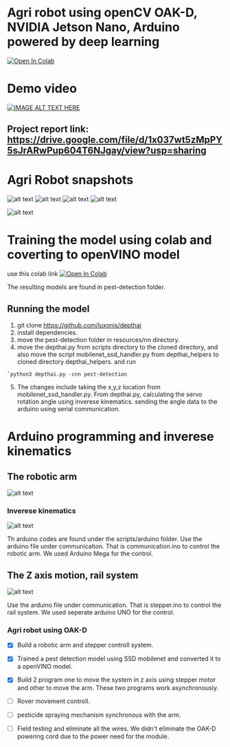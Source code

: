 # Agri robot using openCV OAK-D, NVIDIA Jetson Nano, Arduino powered by deep learning
[![Open In Colab](https://colab.research.google.com/assets/colab-badge.svg)](https://colab.research.google.com/drive/1_K5FxxWU_yEn9JHKa6AOHjoY5Z5Prclv?usp=sharing)
# Demo video
[![IMAGE ALT TEXT HERE](https://img.youtube.com/vi/lSZ1eWDyfjs/0.jpg)](https://www.youtube.com/watch?v=lSZ1eWDyfjs)
## Project report link: https://drive.google.com/file/d/1x037wt5zMpPY5sJrARwPup604T6NJgay/view?usp=sharing

# Agri Robot snapshots
![alt text](https://github.com/kishorkuttan/Agri-Robot-/blob/master/IMG_20201101_151716.JPG)
![alt text](https://github.com/kishorkuttan/Agri-Robot-/blob/master/IMG_20201101_133147.JPG)
![alt text](https://github.com/kishorkuttan/Agri-Robot-/blob/master/IMG_20201101_133209.JPG)
![alt text](https://github.com/kishorkuttan/Agri-Robot-/blob/master/IMG_20201101_135119.JPG)

![alt text](https://github.com/kishorkuttan/Agri-Robot-/blob/master/IMG_20201101_133056.jpg)
# Training the model using colab and coverting to openVINO model
use this colab link 
[![Open In Colab](https://colab.research.google.com/assets/colab-badge.svg)](https://colab.research.google.com/drive/1_K5FxxWU_yEn9JHKa6AOHjoY5Z5Prclv?usp=sharing)

The resulting models are found in pest-detection folder.
## Running the model 
1. git clone https://github.com/luxonis/depthai
2. install dependencies.
3. move the pest-detection folder in resources/nn directory.
4. move the depthai.py from scripts directory to the cloned directory, and also move the script mobilenet_ssd_handler.py from depthai_helpers to cloned directory depthai_helpers.
and run
```
`python3 depthai.py -cnn pest-detection

```
5. The changes include taking the x,y,z location from mobilenet_ssd_handler.py. From depthai.py, calculating the servo rotation angle using inverese kinematics. sending the angle data to the arduino using serial communication.
# Arduino programming and inverese kinematics
## The robotic arm
![alt text](https://github.com/kishorkuttan/Agri-Robot-/blob/master/IMG_20201101_133542.JPG)

### Inverese kinematics
![alt text](https://github.com/kishorkuttan/Agri-Robot-/blob/master/Screenshot%20from%202020-10-31%2001-30-34.png)

Th arduino codes are found under the scripts/arduino folder. Use the arduino file under communication. That is communication.ino to control the robotic arm. We used Arduino Mega for the control.
## The Z axis motion, rail system

![alt text](https://github.com/kishorkuttan/Agri-Robot-/blob/master/IMG_20201101_133256.JPG)

 Use the arduino file under communication. That is stepper.ino to control the rail system. We used seperate arduino UNO for the control.
### Agri robot using OAK-D

- [x] Build a robotic arm and stepper controll system.
- [x] Trained a pest detection model using SSD mobilenet and converted it to a openVINO model.
- [x] Build 2 program one to move the system in z axis using stepper motor and other to move the arm. These two programs work asynchronously.
- [ ] Rover movement controll.
- [ ] pesticide spraying mechanism synchronous with the arm.
- [ ] Field testing and eliminate all the wires. We didn't eliminate the OAK-D powering cord due to the power need for the module.



